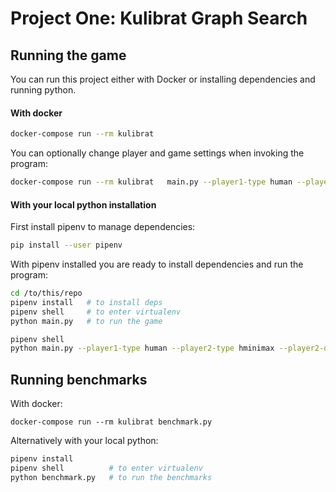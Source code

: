 # Project One: Kulibrat Graph Search


## Running the game

You can run this project either with Docker or installing dependencies and running python.

#### With docker

```bash
docker-compose run --rm kulibrat
```

You can optionally change player and game settings when invoking the program:

```bash
docker-compose run --rm kulibrat   main.py --player1-type human --player2-type hminimax --player2-depth 4 --winning-points 2
```


#### With your local python installation

First install pipenv to manage dependencies:

```bash
pip install --user pipenv
```

With pipenv installed you are ready to install dependencies and run the program:

```bash
cd /to/this/repo
pipenv install   # to install deps
pipenv shell     # to enter virtualenv
python main.py   # to run the game
```


```bash
pipenv shell
python main.py --player1-type human --player2-type hminimax --player2-depth 4 --winning-points 2
```


## Running benchmarks

With docker:

```
docker-compose run --rm kulibrat benchmark.py
```

Alternatively with your local python:

```bash
pipenv install
pipenv shell          # to enter virtualenv
python benchmark.py   # to run the benchmarks
```
